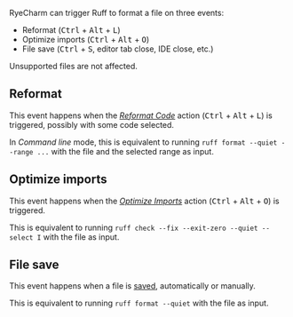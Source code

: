 RyeCharm can trigger Ruff to format a file on three events:

* Reformat (<kbd>Ctrl</kbd> + <kbd>Alt</kbd> + <kbd>L</kbd>)
* Optimize imports (<kbd>Ctrl</kbd> + <kbd>Alt</kbd> + <kbd>O</kbd>)
* File save (<kbd>Ctrl</kbd> + <kbd>S</kbd>, editor tab close, IDE close, etc.)

Unsupported files are not affected.


## Reformat

This event happens when the [<i>Reformat Code</i>][1] action
(<kbd>Ctrl</kbd> + <kbd>Alt</kbd> + <kbd>L</kbd>)
is triggered, possibly with some code selected.

In <i>Command line</i> mode, this is equivalent to
running `ruff format --quiet --range ...`
with the file and the selected range as input.


## Optimize imports

This event happens when the [<i>Optimize Imports</i>][2] action
(<kbd>Ctrl</kbd> + <kbd>Alt</kbd> + <kbd>O</kbd>) is triggered.

This is equivalent to running `ruff check --fix --exit-zero --quiet --select I`
with the file as input.


## File save

This event happens when a file is [saved][3], automatically or manually.

This is equivalent to running `ruff format --quiet` with the file as input.


  [1]: https://www.jetbrains.com/help/pycharm/reformat-and-rearrange-code.html
  [2]: https://www.jetbrains.com/help/pycharm/creating-and-optimizing-imports.html#optimize-imports
  [3]: https://www.jetbrains.com/help/pycharm/saving-and-reverting-changes.html
